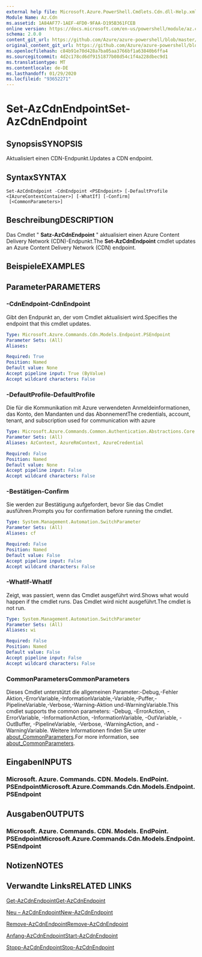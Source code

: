 ```yaml
---
external help file: Microsoft.Azure.PowerShell.Cmdlets.Cdn.dll-Help.xml
Module Name: Az.Cdn
ms.assetid: 1A84AF77-1AEF-4FD0-9FAA-D195B361FCEB
online version: https://docs.microsoft.com/en-us/powershell/module/az.cdn/set-azcdnendpoint
schema: 2.0.0
content_git_url: https://github.com/Azure/azure-powershell/blob/master/src/Cdn/Cdn/help/Set-AzCdnEndpoint.md
original_content_git_url: https://github.com/Azure/azure-powershell/blob/master/src/Cdn/Cdn/help/Set-AzCdnEndpoint.md
ms.openlocfilehash: c84b91e70d428a7ba05aa3766bf1a63840b6ffa4
ms.sourcegitcommit: 4d2c178cd6df9151877b08d54c1f4a228dbec9d1
ms.translationtype: MT
ms.contentlocale: de-DE
ms.lasthandoff: 01/29/2020
ms.locfileid: "93652271"
---
```

# <span data-ttu-id="c27e4-101">Set-AzCdnEndpoint</span><span class="sxs-lookup"><span data-stu-id="c27e4-101">Set-AzCdnEndpoint</span></span>

## <span data-ttu-id="c27e4-102">Synopsis</span><span class="sxs-lookup"><span data-stu-id="c27e4-102">SYNOPSIS</span></span>
<span data-ttu-id="c27e4-103">Aktualisiert einen CDN-Endpunkt.</span><span class="sxs-lookup"><span data-stu-id="c27e4-103">Updates a CDN endpoint.</span></span>

## <span data-ttu-id="c27e4-104">Syntax</span><span class="sxs-lookup"><span data-stu-id="c27e4-104">SYNTAX</span></span>

```
Set-AzCdnEndpoint -CdnEndpoint <PSEndpoint> [-DefaultProfile <IAzureContextContainer>] [-WhatIf] [-Confirm]
 [<CommonParameters>]
```

## <span data-ttu-id="c27e4-105">Beschreibung</span><span class="sxs-lookup"><span data-stu-id="c27e4-105">DESCRIPTION</span></span>
<span data-ttu-id="c27e4-106">Das Cmdlet " **Satz-AzCdnEndpoint** " aktualisiert einen Azure Content Delivery Network (CDN)-Endpunkt.</span><span class="sxs-lookup"><span data-stu-id="c27e4-106">The **Set-AzCdnEndpoint** cmdlet updates an Azure Content Delivery Network (CDN) endpoint.</span></span>

## <span data-ttu-id="c27e4-107">Beispiele</span><span class="sxs-lookup"><span data-stu-id="c27e4-107">EXAMPLES</span></span>

## <span data-ttu-id="c27e4-108">Parameter</span><span class="sxs-lookup"><span data-stu-id="c27e4-108">PARAMETERS</span></span>

### <span data-ttu-id="c27e4-109">-CdnEndpoint</span><span class="sxs-lookup"><span data-stu-id="c27e4-109">-CdnEndpoint</span></span>
<span data-ttu-id="c27e4-110">Gibt den Endpunkt an, der vom Cmdlet aktualisiert wird.</span><span class="sxs-lookup"><span data-stu-id="c27e4-110">Specifies the endpoint that this cmdlet updates.</span></span>

```yaml
Type: Microsoft.Azure.Commands.Cdn.Models.Endpoint.PSEndpoint
Parameter Sets: (All)
Aliases:

Required: True
Position: Named
Default value: None
Accept pipeline input: True (ByValue)
Accept wildcard characters: False
```

### <span data-ttu-id="c27e4-111">-DefaultProfile</span><span class="sxs-lookup"><span data-stu-id="c27e4-111">-DefaultProfile</span></span>
<span data-ttu-id="c27e4-112">Die für die Kommunikation mit Azure verwendeten Anmeldeinformationen, das Konto, den Mandanten und das Abonnement</span><span class="sxs-lookup"><span data-stu-id="c27e4-112">The credentials, account, tenant, and subscription used for communication with azure</span></span>

```yaml
Type: Microsoft.Azure.Commands.Common.Authentication.Abstractions.Core.IAzureContextContainer
Parameter Sets: (All)
Aliases: AzContext, AzureRmContext, AzureCredential

Required: False
Position: Named
Default value: None
Accept pipeline input: False
Accept wildcard characters: False
```

### <span data-ttu-id="c27e4-113">-Bestätigen</span><span class="sxs-lookup"><span data-stu-id="c27e4-113">-Confirm</span></span>
<span data-ttu-id="c27e4-114">Sie werden zur Bestätigung aufgefordert, bevor Sie das Cmdlet ausführen.</span><span class="sxs-lookup"><span data-stu-id="c27e4-114">Prompts you for confirmation before running the cmdlet.</span></span>

```yaml
Type: System.Management.Automation.SwitchParameter
Parameter Sets: (All)
Aliases: cf

Required: False
Position: Named
Default value: False
Accept pipeline input: False
Accept wildcard characters: False
```

### <span data-ttu-id="c27e4-115">-WhatIf</span><span class="sxs-lookup"><span data-stu-id="c27e4-115">-WhatIf</span></span>
<span data-ttu-id="c27e4-116">Zeigt, was passiert, wenn das Cmdlet ausgeführt wird.</span><span class="sxs-lookup"><span data-stu-id="c27e4-116">Shows what would happen if the cmdlet runs.</span></span>
<span data-ttu-id="c27e4-117">Das Cmdlet wird nicht ausgeführt.</span><span class="sxs-lookup"><span data-stu-id="c27e4-117">The cmdlet is not run.</span></span>

```yaml
Type: System.Management.Automation.SwitchParameter
Parameter Sets: (All)
Aliases: wi

Required: False
Position: Named
Default value: False
Accept pipeline input: False
Accept wildcard characters: False
```

### <span data-ttu-id="c27e4-118">CommonParameters</span><span class="sxs-lookup"><span data-stu-id="c27e4-118">CommonParameters</span></span>
<span data-ttu-id="c27e4-119">Dieses Cmdlet unterstützt die allgemeinen Parameter:-Debug,-Fehler Aktion,-ErrorVariable,-InformationVariable,-Variable,-Puffer,-PipelineVariable,-Verbose,-Warning-Aktion und-WarningVariable.</span><span class="sxs-lookup"><span data-stu-id="c27e4-119">This cmdlet supports the common parameters: -Debug, -ErrorAction, -ErrorVariable, -InformationAction, -InformationVariable, -OutVariable, -OutBuffer, -PipelineVariable, -Verbose, -WarningAction, and -WarningVariable.</span></span> <span data-ttu-id="c27e4-120">Weitere Informationen finden Sie unter [about_CommonParameters](https://go.microsoft.com/fwlink/?LinkID=113216).</span><span class="sxs-lookup"><span data-stu-id="c27e4-120">For more information, see [about_CommonParameters](https://go.microsoft.com/fwlink/?LinkID=113216).</span></span>

## <span data-ttu-id="c27e4-121">Eingaben</span><span class="sxs-lookup"><span data-stu-id="c27e4-121">INPUTS</span></span>

### <span data-ttu-id="c27e4-122">Microsoft. Azure. Commands. CDN. Models. EndPoint. PSEndpoint</span><span class="sxs-lookup"><span data-stu-id="c27e4-122">Microsoft.Azure.Commands.Cdn.Models.Endpoint.PSEndpoint</span></span>

## <span data-ttu-id="c27e4-123">Ausgaben</span><span class="sxs-lookup"><span data-stu-id="c27e4-123">OUTPUTS</span></span>

### <span data-ttu-id="c27e4-124">Microsoft. Azure. Commands. CDN. Models. EndPoint. PSEndpoint</span><span class="sxs-lookup"><span data-stu-id="c27e4-124">Microsoft.Azure.Commands.Cdn.Models.Endpoint.PSEndpoint</span></span>

## <span data-ttu-id="c27e4-125">Notizen</span><span class="sxs-lookup"><span data-stu-id="c27e4-125">NOTES</span></span>

## <span data-ttu-id="c27e4-126">Verwandte Links</span><span class="sxs-lookup"><span data-stu-id="c27e4-126">RELATED LINKS</span></span>

[<span data-ttu-id="c27e4-127">Get-AzCdnEndpoint</span><span class="sxs-lookup"><span data-stu-id="c27e4-127">Get-AzCdnEndpoint</span></span>](./Get-AzCdnEndpoint.md)

[<span data-ttu-id="c27e4-128">Neu – AzCdnEndpoint</span><span class="sxs-lookup"><span data-stu-id="c27e4-128">New-AzCdnEndpoint</span></span>](./New-AzCdnEndpoint.md)

[<span data-ttu-id="c27e4-129">Remove-AzCdnEndpoint</span><span class="sxs-lookup"><span data-stu-id="c27e4-129">Remove-AzCdnEndpoint</span></span>](./Remove-AzCdnEndpoint.md)

[<span data-ttu-id="c27e4-130">Anfang-AzCdnEndpoint</span><span class="sxs-lookup"><span data-stu-id="c27e4-130">Start-AzCdnEndpoint</span></span>](./Start-AzCdnEndpoint.md)

[<span data-ttu-id="c27e4-131">Stopp-AzCdnEndpoint</span><span class="sxs-lookup"><span data-stu-id="c27e4-131">Stop-AzCdnEndpoint</span></span>](./Stop-AzCdnEndpoint.md)


